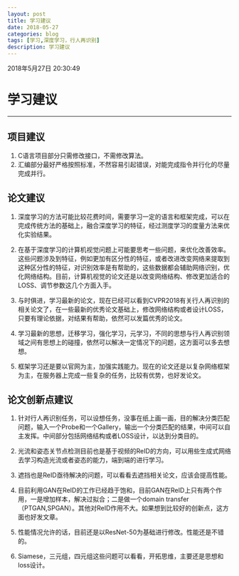 ```yaml
---
layout: post
title: 学习建议
date: 2018-05-27
categories: blog
tags: [学习,深度学习，行人再识别]
description: 学习建议
---
```

2018年5月27日 20:30:49

# 学习建议

------

## 项目建议
1. C语言项目部分只需修改接口，不需修改算法。
2. 汇编部分最好严格按照标准，不然容易引起错误，对能完成指令并行化的尽量完成并行。

## 论文建议
1. 深度学习的方法可能比较花费时间，需要学习一定的语言和框架完成，可以在完成传统方法的基础上，融合深度学习的特征，经过测度学习的度量方法来优化实验结果。

2. 在基于深度学习的计算机视觉问题上可能要思考一些问题，来优化改善效率。这些问题涉及到特征，例如更加有区分性的特征，或者改进改变网络来提取到这种区分性的特征，对识别效率是有帮助的，这些数据都会辅助网络识别，优化网络结构。目前，计算机视觉的论文还是以改变网络结构、修改更加适合的LOSS、调节参数这几个方面入手。

3. 与时俱进，学习最新的论文，现在已经可以看到CVPR2018有关行人再识别的相关论文了，在一些最新的优秀论文基础上，修改网络结构或者设计LOSS，只要有理论依据，对结果有帮助，依然可以发篇优秀的论文。

4. 学习最新的思想，迁移学习，强化学习，元学习，不同的思想与行人再识别领域之间有思想上的碰撞，依然可以解决一定情况下的问题，这方面可以多去想想。

5. 框架学习还是要以官网为主，加强实践能力。现在的论文还是以复杂网络框架为主，在服务器上完成一些复杂的任务，比较有优势，也好发论文。

## 论文创新点建议
1. 针对行人再识别任务，可以设想任务，没事在纸上画一画，目的解决分类匹配问题，输入一个Probe和一个Gallery，输出一个分类匹配的结果，中间可以自主发挥。中间部分包括网络结构或者LOSS设计，以达到分类目的。

2. 光流和姿态关节点检测目前也是基于视频的ReID的方向，可以用些生成式网络去学习构造光流或者姿态的能力，端到端的进行学习。

3. 遮挡也是ReID亟待解决的问题，可以看看去遮挡相关论文，应该会提高性能。

4. 目前利用GAN在ReID的工作已经趋于饱和，目前GAN在ReID上只有两个作用，一是增加样本，解决过拟合；二是做一个domain transfer（PTGAN,SPGAN）。其他对ReID作用不大。如果想到比较好的创新点，这方面也好发文章。

5. 性能情况允许的话，目前还是以ResNet-50为基础进行修改。性能还是不错的。

6. Siamese，三元组，四元组这些问题可以看看，开拓思维，主要还是思想和loss设计。

